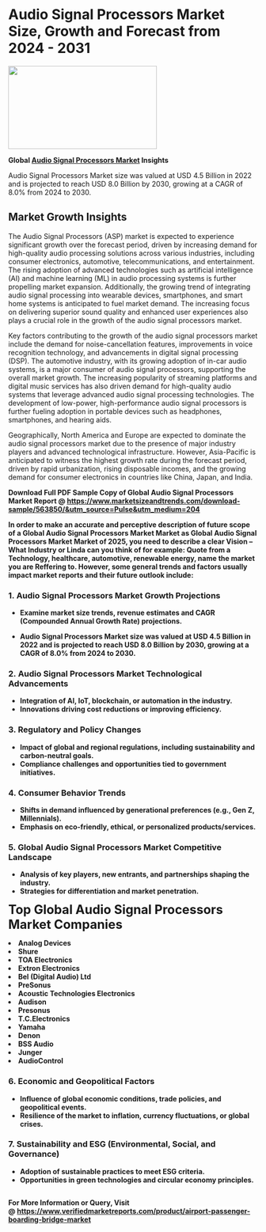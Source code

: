 <H1>Audio Signal Processors Market Size, Growth and Forecast from 2024 - 2031</H1><img class="aligncenter size-medium wp-image-584254" src="https://thirdeyenews.in/wp-content/uploads/2024/09/Global-Market-Research-300x168.jpeg" alt="" width="300" height="168" /><p><strong>Global&nbsp;<a href="https://www.marketsizeandtrends.com/download-sample/563850/&amp;utm_source=Pulse&amp;utm_medium=204">Audio Signal Processors Market</a> Insights</strong></p><p>Audio Signal Processors Market size was valued at USD 4.5 Billion in 2022 and is projected to reach USD 8.0 Billion by 2030, growing at a CAGR of 8.0% from 2024 to 2030.</p><p><h2>Market Growth Insights</h2> <p>The Audio Signal Processors (ASP) market is expected to experience significant growth over the forecast period, driven by increasing demand for high-quality audio processing solutions across various industries, including consumer electronics, automotive, telecommunications, and entertainment. The rising adoption of advanced technologies such as artificial intelligence (AI) and machine learning (ML) in audio processing systems is further propelling market expansion. Additionally, the growing trend of integrating audio signal processing into wearable devices, smartphones, and smart home systems is anticipated to fuel market demand. The increasing focus on delivering superior sound quality and enhanced user experiences also plays a crucial role in the growth of the audio signal processors market.</p> <p><strong></strong></p> <p>Key factors contributing to the growth of the audio signal processors market include the demand for noise-cancellation features, improvements in voice recognition technology, and advancements in digital signal processing (DSP). The automotive industry, with its growing adoption of in-car audio systems, is a major consumer of audio signal processors, supporting the overall market growth. The increasing popularity of streaming platforms and digital music services has also driven demand for high-quality audio systems that leverage advanced audio signal processing technologies. The development of low-power, high-performance audio signal processors is further fueling adoption in portable devices such as headphones, smartphones, and hearing aids.</p> <p>Geographically, North America and Europe are expected to dominate the audio signal processors market due to the presence of major industry players and advanced technological infrastructure. However, Asia-Pacific is anticipated to witness the highest growth rate during the forecast period, driven by rapid urbanization, rising disposable incomes, and the growing demand for consumer electronics in countries like China, Japan, and India.</p> <p><strong></p><p><span class=""><strong>Download Full PDF Sample Copy of Global Audio Signal Processors Market Report</strong> @ <a href="https://www.marketsizeandtrends.com/download-sample/563850/&amp;utm_source=Pulse&amp;utm_medium=204" target="_blank">https://www.marketsizeandtrends.com/download-sample/563850/&amp;utm_source=Pulse&amp;utm_medium=204</a></span></p><p>In order to make an accurate and perceptive description of future scope of a Global&nbsp;Audio Signal Processors Market Market as Global&nbsp;Audio Signal Processors Market Market of 2025, you need to describe a clear Vision &ndash; What Industry or Linda can you think of for example: Quote from a Technology, healthcare, automotive, renewable energy, name the market you are Reffering to. However, some general trends and factors usually impact market reports and their future outlook include:</p><h3>1.&nbsp;<strong>Audio Signal Processors Market Growth Projections</strong></h3><ul><li>Examine market size trends, revenue estimates and CAGR (Compounded Annual Growth Rate) projections.</li><li><p>Audio Signal Processors Market size was valued at USD 4.5 Billion in 2022 and is projected to reach USD 8.0 Billion by 2030, growing at a CAGR of 8.0% from 2024 to 2030.</p></li></ul><h3>2.&nbsp;<strong>Audio Signal Processors Market Technological Advancements</strong></h3><ul><li>Integration of AI, IoT, blockchain, or automation in the industry.</li><li>Innovations driving cost reductions or improving efficiency.</li></ul><h3>3.&nbsp;<strong>Regulatory and Policy Changes</strong></h3><ul><li>Impact of global and regional regulations, including sustainability and carbon-neutral goals.</li><li>Compliance challenges and opportunities tied to government initiatives.</li></ul><h3>4.&nbsp;<strong>Consumer Behavior Trends</strong></h3><ul><li>Shifts in demand influenced by generational preferences (e.g., Gen Z, Millennials).</li><li>Emphasis on eco-friendly, ethical, or personalized products/services.</li></ul><h3>5.&nbsp;<strong>Global Audio Signal Processors Market Competitive Landscape</strong></h3><ul><li>Analysis of key players, new entrants, and partnerships shaping the industry.</li><li>Strategies for differentiation and market penetration.</li></ul><p data-pm-slice="1 1 []"><span style="color: inherit; font-family: inherit; font-size: 25px;">Top Global Audio Signal Processors Market Companies</span></p><div class="" data-test-id=""><p><li>Analog Devices</li><li> Shure</li><li> TOA Electronics</li><li> Extron Electronics</li><li> Bel (Digital Audio) Ltd</li><li> PreSonus</li><li> Acoustic Technologies Electronics</li><li> Audison</li><li> Presonus</li><li> T.C.Electronics</li><li> Yamaha</li><li> Denon</li><li> BSS Audio</li><li> Junger</li><li> AudioControl</li></p></div><h3>6.&nbsp;<strong>Economic and Geopolitical Factors</strong></h3><ul><li>Influence of global economic conditions, trade policies, and geopolitical events.</li><li>Resilience of the market to inflation, currency fluctuations, or global crises.</li></ul><h3>7.&nbsp;<strong>Sustainability and ESG (Environmental, Social, and Governance)</strong></h3><ul><li>Adoption of sustainable practices to meet ESG criteria.</li><li>Opportunities in green technologies and circular economy principles.</li></ul><h2><strong style="font-size: 14px;">For More Information or Query, Visit @&nbsp;</strong><a style="background-color: #ffffff; font-size: 14px;" href="https://www.marketsizeandtrends.com/report/audio-signal-processors-market/" target="_blank">https://www.verifiedmarketreports.com/product/airport-passenger-boarding-bridge-market</a></h2>
